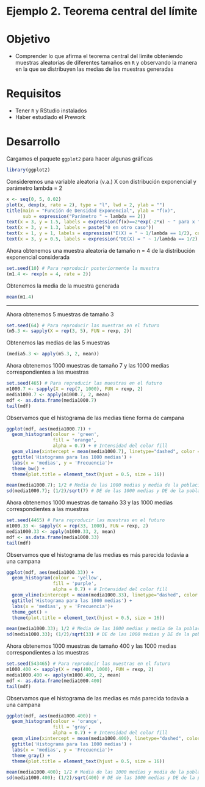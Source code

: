 # Ejemplo 2. Teorema central del límite

# Objetivo

- Comprender lo que afirma el teorema central del límite obteniendo muestras aleatorias de diferentes tamaños en `R` y observando la manera en la que se distribuyen las medias de las muestras generadas

# Requisitos

- Tener `R` y RStudio instalados
- Haber estudiado el Prework

# Desarrollo

Cargamos el paquete `ggplot2` para hacer algunas gráficas

```R
library(ggplot2)
```

Consideremos una variable aleatoria (v.a.) X con distribución exponencial y parámetro lambda = 2

```R
x <- seq(0, 5, 0.02)
plot(x, dexp(x, rate = 2), type = "l", lwd = 2, ylab = "")
title(main = "Función de Densidad Exponencial", ylab = "f(x)",
      sub = expression("Parámetro " ~ lambda == 2))
text(x = 3, y = 1.5, labels = expression(f(x)==2*exp(-2*x) ~ " para x "  >= 0))
text(x = 3, y = 1.3, labels = paste("0 en otro caso"))
text(x = 1, y = 1, labels = expression("E(X) = " ~ 1/lambda == 1/2), col = 2)
text(x = 3, y = 0.5, labels = expression("DE(X) = " ~ 1/lambda == 1/2), col = 4)
```

Ahora obtenemos una muestra aleatoria de tamaño n = 4 de la distribución exponencial considerada 

```R
set.seed(10) # Para reproducir posteriormente la muestra
(m1.4 <- rexp(n = 4, rate = 2))
```

Obtenemos la media de la muestra generada

```R
mean(m1.4)
```

---

Ahora obtenemos 5 muestras de tamaño 3 

```R
set.seed(64) # Para reproducir las muestras en el futuro
(m5.3 <- sapply(X = rep(3, 5), FUN = rexp, 2))
```

Obtenemos las medias de las 5 muestras

```R
(media5.3 <- apply(m5.3, 2, mean))
```

Ahora obtenemos 1000 muestras de tamaño 7 y las 1000 medias correspondientes a las muestras

```R
set.seed(465) # Para reproducir las muestras en el futuro
m1000.7 <- sapply(X = rep(7, 1000), FUN = rexp, 2)
media1000.7 <- apply(m1000.7, 2, mean)
mdf <- as.data.frame(media1000.7)
tail(mdf)
```

Observamos que el histograma de las medias tiene forma de campana

```R
ggplot(mdf, aes(media1000.7)) + 
  geom_histogram(colour = 'green', 
                 fill = 'orange',
                 alpha = 0.7) + # Intensidad del color fill
  geom_vline(xintercept = mean(media1000.7), linetype="dashed", color = "black") + 
  ggtitle('Histograma para las 1000 medias') + 
  labs(x = 'medias', y = 'Frecuencia')+
  theme_bw() +
  theme(plot.title = element_text(hjust = 0.5, size = 16)) 
```

```R
mean(media1000.7); 1/2 # Media de las 1000 medias y media de la población de la cual vienen las 1000 muestras
sd(media1000.7); (1/2)/sqrt(7) # DE de las 1000 medias y DE de la población de la cual vienen las 1000 muestras dividida por la raíz del tamaño de la muestra
```

Ahora obtenemos 1000 muestras de tamaño 33 y las 1000 medias correspondientes a las muestras

```R
set.seed(4465) # Para reproducir las muestras en el futuro
m1000.33 <- sapply(X = rep(33, 1000), FUN = rexp, 2)
media1000.33 <- apply(m1000.33, 2, mean)
mdf <- as.data.frame(media1000.33)
tail(mdf)
```

Observamos que el histograma de las medias es más parecida todavía a una campana

```R
ggplot(mdf, aes(media1000.33)) + 
  geom_histogram(colour = 'yellow', 
                 fill = 'purple',
                 alpha = 0.7) + # Intensidad del color fill
  geom_vline(xintercept = mean(media1000.33), linetype="dashed", color = "black") + 
  ggtitle('Histograma para las 1000 medias') + 
  labs(x = 'medias', y = 'Frecuencia')+
  theme_get() +
  theme(plot.title = element_text(hjust = 0.5, size = 16)) 
```

```R
mean(media1000.33); 1/2 # Media de las 1000 medias y media de la población de la cual vienen las 1000 muestras
sd(media1000.33); (1/2)/sqrt(33) # DE de las 1000 medias y DE de la población de la cual vienen las 1000 muestras dividida por la raíz del tamaño de la muestra
```

Ahora obtenemos 1000 muestras de tamaño 400 y las 1000 medias correspondientes a las muestras

```R
set.seed(543465) # Para reproducir las muestras en el futuro
m1000.400 <- sapply(X = rep(400, 1000), FUN = rexp, 2)
media1000.400 <- apply(m1000.400, 2, mean)
mdf <- as.data.frame(media1000.400)
tail(mdf)
```

Observamos que el histograma de las medias es más parecida todavía a una campana

```R
ggplot(mdf, aes(media1000.400)) + 
  geom_histogram(colour = 'orange', 
                 fill = 'gray',
                 alpha = 0.7) + # Intensidad del color fill
  geom_vline(xintercept = mean(media1000.400), linetype="dashed", color = "black") + 
  ggtitle('Histograma para las 1000 medias') + 
  labs(x = 'medias', y = 'Frecuencia')+
  theme_gray() +
  theme(plot.title = element_text(hjust = 0.5, size = 16)) 
```

```R
mean(media1000.400); 1/2 # Media de las 1000 medias y media de la población de la cual vienen las 1000 muestras
sd(media1000.400); (1/2)/sqrt(400) # DE de las 1000 medias y DE de la población de la cual vienen las 1000 muestras dividida por la raíz del tamaño de la muestra
```
